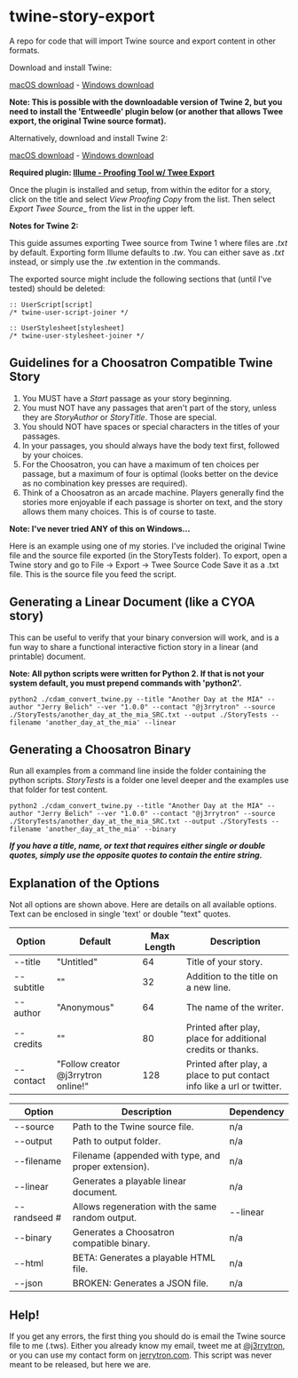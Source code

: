 # twine-story-export
A repo for code that will import Twine source and export content in other formats.

Download and install Twine:

[macOS download](http://twinery.org/downloads/twine_1.4.2_osx.zip) - [Windows download](http://twinery.org/downloads/twine_1.4.2_win.exe)

__Note: This is possible with the downloadable version of Twine 2, but you need to install the 'Entweedle' plugin below (or another that allows Twee export, the original Twine source format).__

Alternatively, download and install Twine 2:

[macOS download](https://github.com/klembot/twinejs/releases/download/2.3.2/twine_2.3.2_macos.dmg) - [Windows download](https://github.com/klembot/twinejs/releases/download/2.3.2/twine_2.3.2_win.exe)

__Required plugin: [Illume - Proofing Tool w/ Twee Export](http://www.maximumverbosity.net/twine/Illume/)__

Once the plugin is installed and setup, from within the editor for a story, click on the title and select _View Proofing Copy_ from the list. Then select _Export Twee Source__ from the list in the upper left.

__Notes for Twine 2:__

This guide assumes exporting Twee source from Twine 1 where files are _.txt_ by default. Exporting form Illume defaults to _.tw_. You can either save as _.txt_ instead, or simply use the _.tw_ extention in the commands.

The exported source might include the following sections that (until I've tested) should be deleted:
```
:: UserScript[script]
/* twine-user-script-joiner */

:: UserStylesheet[stylesheet]
/* twine-user-stylesheet-joiner */
```

## Guidelines for a Choosatron Compatible Twine Story

1. You MUST have a _Start_ passage as your story beginning.
2. You must NOT have any passages that aren't part of the story, unless they are _StoryAuthor_ or _StoryTitle_. Those are special.
3. You should NOT have spaces or special characters in the titles of your passages.
4. In your passages, you should always have the body text first, followed by your choices.
5. For the Choosatron, you can have a maximum of ten choices per passage, but a maximum of four is optimal (looks better on the device as no combination key presses are required).
6. Think of a Choosatron as an arcade machine. Players generally find the stories more enjoyable if each passage is shorter on text, and the story allows them many choices. This is of course to taste.

__Note: I've never tried ANY of this on Windows...__

Here is an example using one of my stories. I've included the original Twine file and the source file exported (in the StoryTests folder). To export, open a Twine story and go to File -> Export -> Twee Source Code
Save it as a .txt file. This is the source file you feed the script.

## Generating a Linear Document (like a CYOA story)
This can be useful to verify that your binary conversion will work, and is a fun way to share a functional interactive fiction story in a linear (and printable) document.

__Note: All python scripts were written for Python 2. If that is not your system default, you must prepend commands with 'python2'.__

```
python2 ./cdam_convert_twine.py --title "Another Day at the MIA" --author "Jerry Belich" --ver "1.0.0" --contact "@j3rrytron" --source ./StoryTests/another_day_at_the_mia_SRC.txt --output ./StoryTests --filename 'another_day_at_the_mia' --linear
```

## Generating a Choosatron Binary
Run all examples from a command line inside the folder containing the python scripts. _StoryTests_ is a folder one level deeper and the examples use that folder for test content.
```
python2 ./cdam_convert_twine.py --title "Another Day at the MIA" --author "Jerry Belich" --ver "1.0.0" --contact "@j3rrytron" --source ./StoryTests/another_day_at_the_mia_SRC.txt --output ./StoryTests --filename 'another_day_at_the_mia' --binary
```

**_If you have a title, name, or text that requires either single or double quotes, simply use the opposite quotes to contain the entire string._**

## Explanation of the Options
Not all options are shown above. Here are details on all available options. Text can be enclosed in single 'text' or double "text" quotes.

Option | Default | Max Length | Description
------ | ------- | ---------- | -----------
--title | "Untitled" | 64 | Title of your story.
--subtitle | "" | 32 | Addition to the title on a new line.
--author | "Anonymous" | 64 | The name of the writer.
--credits | "" | 80 | Printed after play, place for additional credits or thanks.
--contact | "Follow creator @j3rrytron online!" | 128 | Printed after play, a place to put contact info like a url or twitter.

Option | Description | Dependency
------ | ----------- | ----------
--source | Path to the Twine source file. | n/a
--output | Path to output folder. | n/a
--filename | Filename (appended with type, and proper extension). | n/a
--linear | Generates a playable linear document. | n/a
--randseed # | Allows regeneration with the same random output. | --linear
--binary | Generates a Choosatron compatible binary. | n/a
--html | BETA: Generates a playable HTML file. | n/a
--json | BROKEN: Generates a JSON file. | n/a

## Help!
If you get any errors, the first thing you should do is email the Twine source file to me (<name>.tws). Either you already know my email, tweet me at [@j3rrytron](https://www.twitter.com/j3rrytron), or you can use my contact form on [jerrytron.com](http://jerrytron.com). This script was never meant to be released, but here we are.
